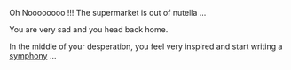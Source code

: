 Oh Noooooooo !!! The supermarket is out of nutella ...

You are very sad and you head back home.

In the middle of your desperation, you feel very inspired and start writing a [symphony](../ask-a-cat/cat.md) ...
